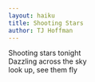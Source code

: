 ```yaml
---
layout: haiku
title: Shooting Stars
author: TJ Hoffman
---
```


Shooting stars tonight <br>
Dazzling across the sky <br>
look up, see them fly <br>